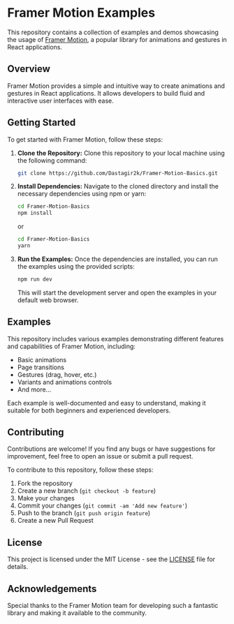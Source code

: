 # Framer Motion Examples

This repository contains a collection of examples and demos showcasing the usage of [Framer Motion](https://www.framer.com/motion/), a popular library for animations and gestures in React applications.

## Overview

Framer Motion provides a simple and intuitive way to create animations and gestures in React applications. It allows developers to build fluid and interactive user interfaces with ease.

## Getting Started

To get started with Framer Motion, follow these steps:

1. **Clone the Repository:** Clone this repository to your local machine using the following command:

    ```bash
    git clone https://github.com/Dastagir2k/Framer-Motion-Basics.git
    ```

2. **Install Dependencies:** Navigate to the cloned directory and install the necessary dependencies using npm or yarn:

    ```bash
    cd Framer-Motion-Basics
    npm install
    ```

    or

    ```bash
    cd Framer-Motion-Basics
    yarn
    ```

3. **Run the Examples:** Once the dependencies are installed, you can run the examples using the provided scripts:

    ```bash
    npm run dev
    ```

    This will start the development server and open the examples in your default web browser.

## Examples

This repository includes various examples demonstrating different features and capabilities of Framer Motion, including:

- Basic animations
- Page transitions
- Gestures (drag, hover, etc.)
- Variants and animations controls
- And more...

Each example is well-documented and easy to understand, making it suitable for both beginners and experienced developers.

## Contributing

Contributions are welcome! If you find any bugs or have suggestions for improvement, feel free to open an issue or submit a pull request.

To contribute to this repository, follow these steps:

1. Fork the repository
2. Create a new branch (`git checkout -b feature`)
3. Make your changes
4. Commit your changes (`git commit -am 'Add new feature'`)
5. Push to the branch (`git push origin feature`)
6. Create a new Pull Request

## License

This project is licensed under the MIT License - see the [LICENSE](LICENSE) file for details.

## Acknowledgements

Special thanks to the Framer Motion team for developing such a fantastic library and making it available to the community.
